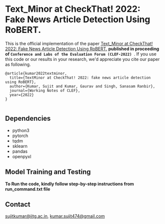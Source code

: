 # Text_Minor at CheckThat! 2022: Fake News Article Detection Using RoBERT.


This is the official implementation of the paper [Text_Minor at CheckThat! 2022: Fake News Article Detection Using RoBERT.](https://ceur-ws.org/Vol-3180/paper-43.pdf) **published in proceeding of  ```Conference and Labs of the Evaluation Forum (CLEF-2022) ```**. If you use this code or our results in your research, we'd appreciate you cite our paper as following.

```
@article{kumar2022textminor,
  title={TextMinor at CheckThat! 2022: fake news article detection using RoBERT},
  author={Kumar, Sujit and Kumar, Gaurav and Singh, Sanasam Ranbir},
  journal={Working Notes of CLEF},
  year={2022}
}


```
## Dependencies

* python3
* pytorch
* tqdm
* sklearn
* pandas
* openpyxl

## Model Training and Testing
 **To Run the code, kindly follow step-by-step instructions from run_command.txt file**


## Contact
sujitkumar@iitg.ac.in, kumar.sujit474@gmail.com

